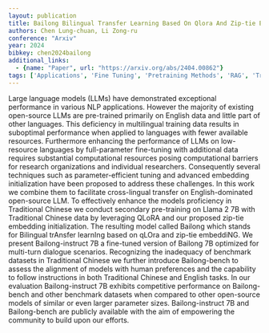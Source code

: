 ```yaml
---
layout: publication
title: Bailong Bilingual Transfer Learning Based On Qlora And Zip-tie Embedding
authors: Chen Lung-chuan, Li Zong-ru
conference: "Arxiv"
year: 2024
bibkey: chen2024bailong
additional_links:
  - {name: "Paper", url: "https://arxiv.org/abs/2404.00862"}
tags: ['Applications', 'Fine Tuning', 'Pretraining Methods', 'RAG', 'Training Techniques']
---
```

Large language models (LLMs) have demonstrated exceptional performance in various NLP applications. However the majority of existing open-source LLMs are pre-trained primarily on English data and little part of other languages. This deficiency in multilingual training data results in suboptimal performance when applied to languages with fewer available resources. Furthermore enhancing the performance of LLMs on low-resource languages by full-parameter fine-tuning with additional data requires substantial computational resources posing computational barriers for research organizations and individual researchers. Consequently several techniques such as parameter-efficient tuning and advanced embedding initialization have been proposed to address these challenges. In this work we combine them to facilitate cross-lingual transfer on English-dominated open-source LLM. To effectively enhance the models proficiency in Traditional Chinese we conduct secondary pre-training on Llama 2 7B with Traditional Chinese data by leveraging QLoRA and our proposed zip-tie embedding initialization. The resulting model called Bailong which stands for Bilingual trAnsfer learnIng based on qLOra and zip-tie embeddiNG. We present Bailong-instruct 7B a fine-tuned version of Bailong 7B optimized for multi-turn dialogue scenarios. Recognizing the inadequacy of benchmark datasets in Traditional Chinese we further introduce Bailong-bench to assess the alignment of models with human preferences and the capability to follow instructions in both Traditional Chinese and English tasks. In our evaluation Bailong-instruct 7B exhibits competitive performance on Bailong-bench and other benchmark datasets when compared to other open-source models of similar or even larger parameter sizes. Bailong-instruct 7B and Bailong-bench are publicly available with the aim of empowering the community to build upon our efforts.
